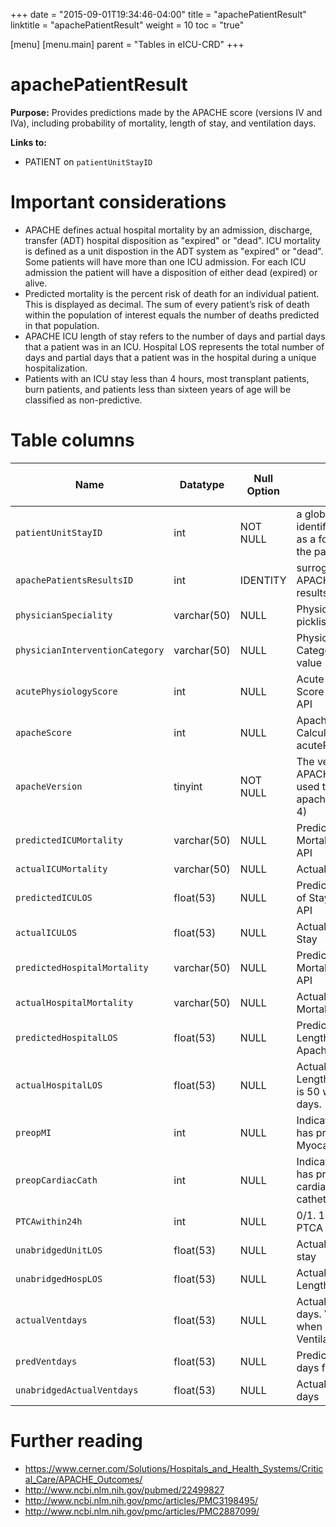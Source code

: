 +++
date = "2015-09-01T19:34:46-04:00"
title = "apachePatientResult"
linktitle = "apachePatientResult"
weight = 10
toc = "true"

[menu]
  [menu.main]
    parent = "Tables in eICU-CRD"
+++

# apachePatientResult

**Purpose:** Provides predictions made by the APACHE score (versions IV and IVa), including probability of mortality, length of stay, and ventilation days.

**Links to:**

* PATIENT on `patientUnitStayID`

# Important considerations

* APACHE defines actual hospital mortality by an admission, discharge, transfer (ADT) hospital disposition as "expired" or "dead". ICU mortality is defined as a unit dispostion in the ADT system as "expired" or "dead". Some patients will have more than one ICU admission. For each ICU admission the patient will have a disposition of either dead (expired) or alive.
* Predicted mortality is the percent risk of death for an individual patient. This is displayed as decimal. The sum of every patient’s risk of death within the population of interest equals the number of deaths predicted in that population.
* APACHE ICU length of stay refers to the number of days and partial days that a patient was in an ICU. Hospital LOS represents the total number of days and partial days that a patient was in the hospital during a unique hospitalization.
* Patients with an ICU stay less than 4 hours, most transplant patients, burn patients, and patients less than sixteen years of age will be classified as non-predictive.

# Table columns

Name | Datatype | Null Option | Comment | Is Key | Stored Transformed Created
---- | ---- | ---- | ---- | ---- | ----
`patientUnitStayID` | int | NOT NULL | a globally unique identifier (GUID) used as a foreign key link to the patient table | FK | C
`apachePatientsResultsID` | int | IDENTITY | surrogate key for the APACHE patient results | PK | S
`physicianSpeciality` | varchar(50) | NULL | Physician Specialty picklist value |  | S
`physicianInterventionCategory` | varchar(50) | NULL | Physician Intervention Category picklist value |  | S
`acutePhysiologyScore` | int | NULL | Acute Physiology Score from Apache API |  | S
`apacheScore` | int | NULL | Apache Score. Calculated from acutePhysiologyScore |  | S
`apacheVersion` | tinyint | NOT NULL | The version of the APACHE algorithm used to produce the apacheScore (e.g 3, 4) |  | S
`predictedICUMortality` | varchar(50) | NULL | Predicted ICU Mortality from Apache API |  | S
`actualICUMortality` | varchar(50) | NULL | Actual ICU Mortality |  | S
`predictedICULOS` | float(53) | NULL | Predicted ICU Length of Stay from Apache API |  | S
`actualICULOS` | float(53) | NULL | Actual ICU Length of Stay |  | S
`predictedHospitalMortality` | varchar(50) | NULL | Predicted Hospital Mortality from Apache API |  | S
`actualHospitalMortality` | varchar(50) | NULL | Actual Hospital Mortality |  | S
`predictedHospitalLOS` | float(53) | NULL | Predicted Hospital Length of Stay from Apache API |  | S
`actualHospitalLOS` | float(53) | NULL | Actual Hospital Length of Stay. Value is 50 when when > 50 days. |  | S
`preopMI` | int | NULL | Indicates if patient has pre –Operative Myocardial Infarction |  | S
`preopCardiacCath` | int | NULL | Indicates if patient has pre –Operative cardiac catheterization |  | S
`PTCAwithin24h` | int | NULL | 0/1. 1- Patient had PTCA with 24 hrs |  | S
`unabridgedUnitLOS` | float(53) | NULL | Actual ICU Length of stay |  | S
`unabridgedHospLOS` | float(53) | NULL | Actual Hospital Length of stay |  | S
`actualVentdays` | float(53) | NULL | Actual Ventilation days. Value is 30 when Actual Ventilation > 30 |  | S
`predVentdays` | float(53) | NULL | Predicted ventilation days from Apache API |  | S
`unabridgedActualVentdays` | float(53) | NULL | Actual Ventilation days |  | S

<!-- # Detailed description

* To follow. -->

# Further reading

* https://www.cerner.com/Solutions/Hospitals_and_Health_Systems/Critical_Care/APACHE_Outcomes/
* http://www.ncbi.nlm.nih.gov/pubmed/22499827
* http://www.ncbi.nlm.nih.gov/pmc/articles/PMC3198495/
* http://www.ncbi.nlm.nih.gov/pmc/articles/PMC2887099/
